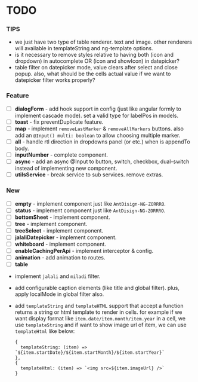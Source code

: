 # TODO

### TIPS
- we just have two type of table renderer. text and image. other renderers will available in templateString and ng-template options.
- is it necessary to remove styles relative to having both (icon and dropdown) in autocomplete OR (icon and showIcon) in datepicker?
- table filter on datepicker mode, value clears after select and close popup. also, what should be the cells actual value if we want to datepicker filter works properly? 

### Feature

- [ ] **dialogForm** - add hook support in config (just like angular formly to implement cascade mode). set a valid type
  for labelPos in models.
- [ ] **toast** - fix preventDuplicate feature.
- [ ] **map** - implement `removeLastMarker` & `removeAllMarkers` buttons. also add an `@Input() multi: boolean` to
  allow choosing multiple marker.
- [ ] **all** - handle rtl direction in dropdowns panel (or etc.) when is appendTo body.
- [ ] **inputNumber** - complete component.
- [ ] **async** - add an async @Input to button, switch, checkbox, dual-switch instead of implementing new component.
- [ ] **utilsService** - break service to sub services. remove extras.

### New

- [ ] **empty** - implement component just like `AntDisign-NG-ZORRRO`.
- [ ] **status** - implement component just like `AntDisign-NG-ZORRRO`.
- [ ] **bottomSheet** - implement component.
- [ ] **tree** - implement component.
- [ ] **treeSelect** - implement component.
- [ ] **jalaliDatepicker** - implement component.
- [ ] **whiteboard** - implement component.
- [ ] **enableCachingPerApi** - implement interceptor & config.
- [ ] **animation** - add animation to routes.
- [ ] **table** 
- implement `jalali` and `miladi` filter. 
- add configurable caption elements (like title and global filter). plus, apply localMode in global filter also.
- add `templateString` and `templateHTML` support that accept a function returns a string or html template to render in cells.
  for example if we want display format like `item.date/item.month/item.year` in a cell, we use
  `templateString` and if want to show image url of item, we can use `templateHtml` like below:

  ```
  {
    templateString: (item) => `${item.startDate}/${item.startMonth}/${item.startYear}`
  },
  { 
    templateHtml: (item) => `<img src=${item.imageUrl} />`
  }
  ```
  
